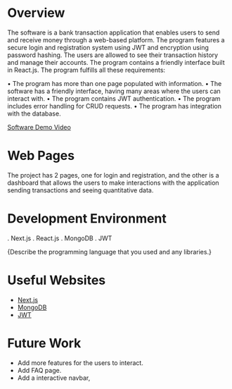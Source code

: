 # Overview

The software is a bank transaction application that enables users to send and receive money through a web-based platform. The program features a secure login and registration system using JWT and encryption using password hashing. The users are allowed to see their transaction history and manage their accounts. The program contains a friendly interface built in React.js.
The program fulfills all these requirements:

• The program has more than one page populated with information.
• The software has a friendly interface, having many areas where the users can interact with.
• The program contains JWT authentication.
• The program includes error handling for CRUD requests.
• The program has integration with the database.

[Software Demo Video](https://www.youtube.com/watch?v=EkR_5rf5l70)

# Web Pages

The project has 2 pages, one for login and registration, and the other is a dashboard that allows the users to make interactions with the application sending transactions and seeing quantitative data.

# Development Environment

. Next.js
. React.js
. MongoDB
. JWT

{Describe the programming language that you used and any libraries.}

# Useful Websites

- [Next.js](https://nextjs.org/)
- [MongoDB](https://www.mongodb.com/docs/)
- [JWT](https://jwt.io/)

# Future Work

- Add more features for the users to interact.
- Add FAQ page.
- Add a interactive navbar,
